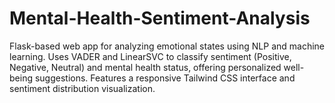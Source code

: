 # Mental-Health-Sentiment-Analysis
Flask-based web app for analyzing emotional states using NLP and machine learning. Uses VADER and LinearSVC to classify sentiment (Positive, Negative, Neutral) and mental health status, offering personalized well-being suggestions. Features a responsive Tailwind CSS interface and sentiment distribution visualization.
